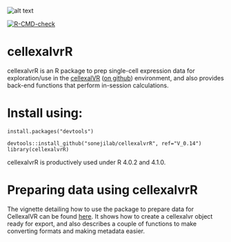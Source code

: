 ![alt text](logo_small.png)

<!-- badges: start -->
  [![R-CMD-check](https://github.com/sonejilab/cellexalvrR/workflows/R-CMD-check/badge.svg)](https://github.com/sonejilab/cellexalvrR/actions)
  <!-- badges: end -->

# cellexalvrR
cellexalvrR is an R package to prep single-cell expression data for exploration/use in the [cellexalVR](https://cellexalvr.med.lu.se/) ([on github](https://github.com/sonejilab/cellexalvr)) environment, and also provides back-end functions that perform in-session calculations.


# Install using:
```
install.packages("devtools")

devtools::install_github("sonejilab/cellexalvrR", ref="V_0.14")
library(cellexalvrR)
```

cellexalvrR is productively used under R 4.0.2 and 4.1.0.

# Preparing data using cellexalvrR
The vignette detailing how to use the package to prepare data for CellexalVR can be found [here](https://cellexalvr.med.lu.se/cellexalvrr-vignette). It shows how to create a cellexalvr object ready for export, and also describes a couple of functions to make converting formats and making metadata easier.

